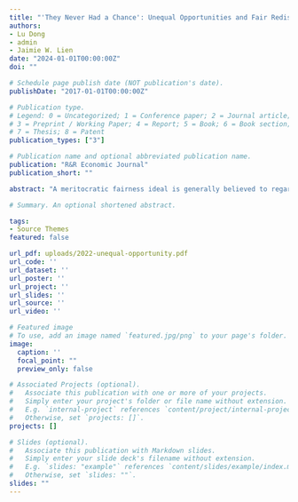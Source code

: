```yaml
---
title: "'They Never Had a Chance': Unequal Opportunities and Fair Redistributions"
authors:
- Lu Dong
- admin
- Jaimie W. Lien
date: "2024-01-01T00:00:00Z"
doi: ""

# Schedule page publish date (NOT publication's date).
publishDate: "2017-01-01T00:00:00Z"

# Publication type.
# Legend: 0 = Uncategorized; 1 = Conference paper; 2 = Journal article;
# 3 = Preprint / Working Paper; 4 = Report; 5 = Book; 6 = Book section;
# 7 = Thesis; 8 = Patent
publication_types: ["3"]

# Publication name and optional abbreviated publication name.
publication: "R&R Economic Journal"
publication_short: ""

abstract: "A meritocratic fairness ideal is generally believed to regard income inequality as fair if it stems from performance differentials rather than luck. In this study, we present experimental evidence showing that merit judgments are shaped by the source of performance differentials while holding fixed the underlying impact on willingness to perform. Inspired by real-world phenomena which generate inequality, we investigate two types of unequal opportunities that impact performance: educational quality and employment opportunity. Contrary to some previous findings that merit judgements are often insensitive to unequal circumstances, we find that individuals are more inclined to split resources equally when the performance differential involves either type of unequal opportunity. We also find that when participants were given the option to expend personal effort to reveal information about the presence of unequal opportunity, a substantial number of them declined to do so, but held optimistic beliefs about the social norm of seeking such information. These findings enrich our understanding of the factors that lead individuals to support income redistribution, while also obtaining an assessment regarding to what degree redistributing third-party decision-makers are vested in these choices."

# Summary. An optional shortened abstract.

tags:
- Source Themes
featured: false

url_pdf: uploads/2022-unequal-opportunity.pdf
url_code: ''
url_dataset: ''
url_poster: ''
url_project: ''
url_slides: ''
url_source: ''
url_video: ''

# Featured image
# To use, add an image named `featured.jpg/png` to your page's folder.
image:
  caption: ''
  focal_point: ""
  preview_only: false

# Associated Projects (optional).
#   Associate this publication with one or more of your projects.
#   Simply enter your project's folder or file name without extension.
#   E.g. `internal-project` references `content/project/internal-project/index.md`.
#   Otherwise, set `projects: []`.
projects: []

# Slides (optional).
#   Associate this publication with Markdown slides.
#   Simply enter your slide deck's filename without extension.
#   E.g. `slides: "example"` references `content/slides/example/index.md`.
#   Otherwise, set `slides: ""`.
slides: ""
---
```

